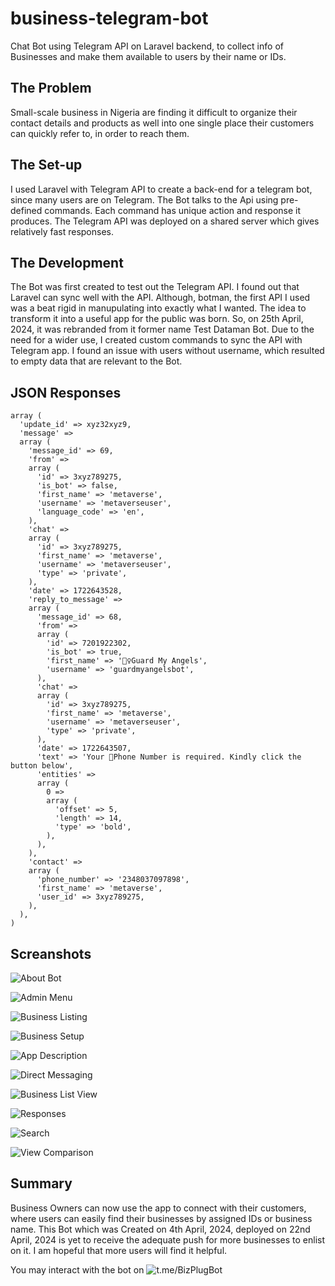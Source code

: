 # business-telegram-bot
Chat Bot using Telegram API on Laravel backend, to collect info of Businesses and make them available to users by their name or IDs.

## The Problem
Small-scale business in Nigeria are finding it difficult to organize their contact details and products as well into one single place their customers can quickly refer to, in order to reach them.

## The Set-up
I used Laravel with Telegram API to create a back-end for a telegram bot, since many users are on Telegram. The Bot talks to the Api using pre-defined commands. Each command has unique action and response it produces. The Telegram API was deployed on a shared server which gives relatively fast responses.

## The Development
The Bot was first created to test out the Telegram API. I found out that Laravel can sync well with the API. Although, botman, the first API I used was a beat rigid in manupulating into exactly what I wanted. The idea to transform it into a useful app for the public was born. So, on 25th April, 2024, it was rebranded from it former name Test Dataman Bot. Due to the need for a wider use, I created custom commands to sync the API with Telegram app. I found an issue with users without username, which resulted to empty data that are relevant to the Bot.

## JSON Responses
```
array (
  'update_id' => xyz32xyz9,
  'message' => 
  array (
    'message_id' => 69,
    'from' => 
    array (
      'id' => 3xyz789275,
      'is_bot' => false,
      'first_name' => 'metaverse',
      'username' => 'metaverseuser',
      'language_code' => 'en',
    ),
    'chat' => 
    array (
      'id' => 3xyz789275,
      'first_name' => 'metaverse',
      'username' => 'metaverseuser',
      'type' => 'private',
    ),
    'date' => 1722643528,
    'reply_to_message' => 
    array (
      'message_id' => 68,
      'from' => 
      array (
        'id' => 7201922302,
        'is_bot' => true,
        'first_name' => '💂‍♀️Guard My Angels',
        'username' => 'guardmyangelsbot',
      ),
      'chat' => 
      array (
        'id' => 3xyz789275,
        'first_name' => 'metaverse',
        'username' => 'metaverseuser',
        'type' => 'private',
      ),
      'date' => 1722643507,
      'text' => 'Your 📲Phone Number is required. Kindly click the button below',
      'entities' => 
      array (
        0 => 
        array (
          'offset' => 5,
          'length' => 14,
          'type' => 'bold',
        ),
      ),
    ),
    'contact' => 
    array (
      'phone_number' => '2348037097898',
      'first_name' => 'metaverse',
      'user_id' => 3xyz789275,
    ),
  ),
)  
```

## Screanshots
![About Bot](docs/screenshots/bot-about.png)

![Admin Menu](docs/screenshots/bot-admin-menu.png)

![Business Listing](docs/screenshots/bot-business-listing.png)

![Business Setup](docs/screenshots/bot-business-setup.png)

![App Description](docs/screenshots/bot-description.jpg)

![Direct Messaging](docs/screenshots/bot-dm.png)

![Business List View](docs/screenshots/bot-listing-view%20_list.png)

![Responses](docs/screenshots/bot-responses.png)

![Search](docs/screenshots/bot-search.png)

![View Comparison](docs/screenshots/view-comparison.jpg)


## Summary
Business Owners can now use the app to connect with their customers, where users can easily find their businesses by assigned IDs or business name. This Bot which was Created on 4th April, 2024, deployed on 22nd April, 2024 is yet to receive the adequate push for more businesses to enlist on it. I am hopeful that more users will find it helpful.

You may interact with the bot on ![t.me/BizPlugBot](https://t.me/BizPlugBot)

